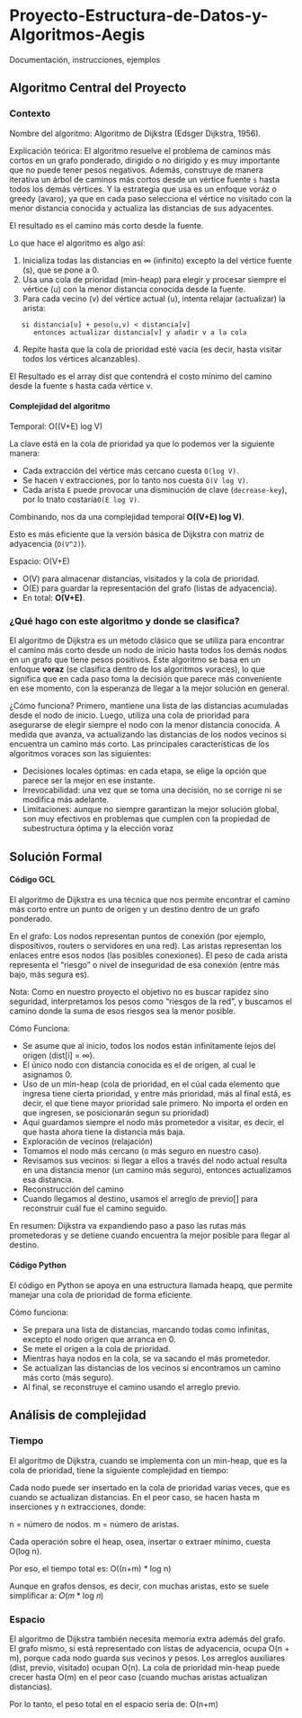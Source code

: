 # Proyecto-Estructura-de-Datos-y-Algoritmos-Aegis
Documentación, instrucciones, ejemplos

## Algoritmo Central del Proyecto

### Contexto
Nombre del algoritmo: Algoritmo de Dijkstra (Edsger Dijkstra, 1956).

Explicación teórica:
El algoritmo resuelve el problema de caminos más cortos en un grafo ponderado, dirigido o no dirigido y es muy importante que no puede tener pesos negativos. Además, construye de manera iterativa un árbol de caminos más cortos desde un vértice fuente `s` hasta todos los demás vértices. Y la estrategia que usa es un enfoque voráz o greedy (avaro), ya que en cada paso selecciona el vértice no visitado con la menor distancia conocida y actualiza las distancias de sus adyacentes.

El resultado es el camino más corto desde la fuente.

Lo que hace el algoritmo es algo así:
1. Inicializa todas las distancias en ∞ (infinito) excepto la del vértice fuente (s), que se pone a 0.
2. Usa una cola de prioridad (min-heap) para elegir y procesar siempre el vértice (u) con la menor distancia conocida desde la fuente.
3. Para cada vecino (v) del vértice actual (u), intenta relajar (actualizar) la arista:
```
   si distancia[u] + peso(u,v) < distancia[v] 
      entonces actualizar distancia[v] y añadir v a la cola
```
4. Repite hasta que la cola de prioridad esté vacía (es decir, hasta visitar todos los vértices alcanzables).

El Resultado es el array dist que contendrá el costo mínimo del camino desde la fuente s hasta cada vértice v.

#### Complejidad del algoritmo

Temporal: O((V+E) log V)

La clave está en la cola de prioridad ya que lo podemos ver la siguiente manera:
- Cada extracción del vértice más cercano cuesta `O(log V)`.
- Se hacen `V` extracciones, por lo tanto nos cuesta `O(V log V)`.
- Cada arista `E` puede provocar una disminución de clave (`decrease-key`), por lo tnato costaría`O(E log V)`.

Combinando, nos da una complejidad temporal **O((V+E) log V)**.

Esto es más eficiente que la versión básica de Dijkstra con matriz de adyacencia (`O(V^2)`).

Espacio: O(V+E)

- O(V) para almacenar distancias, visitados y la cola de prioridad.
- O(E) para guardar la representación del grafo (listas de adyacencia).
- En total: **O(V+E)**.

### ¿Qué hago con este algoritmo y donde se clasifica?
El algoritmo de Dijkstra es un método clásico que se utiliza para encontrar el camino más corto desde un nodo de inicio hasta todos los demás nodos en un grafo que tiene pesos positivos. Este algoritmo se basa en un enfoque **voraz** (se clasifica dentro de los algoritmos voraces), lo que significa que en cada paso toma la decisión que parece más conveniente en ese momento, con la esperanza de llegar a la mejor solución en general.

¿Cómo funciona?
Primero, mantiene una lista de las distancias acumuladas desde el nodo de inicio. Luego, utiliza una cola de prioridad para asegurarse de elegir siempre el nodo con la menor distancia conocida. A medida que avanza, va actualizando las distancias de los nodos vecinos si encuentra un camino más corto.
Las principales características de los algoritmos voraces son las siguientes:
- Decisiones locales óptimas: en cada etapa, se elige la opción que parece ser la mejor en ese instante.
- Irrevocabilidad: una vez que se toma una decisión, no se corrige ni se modifica más adelante.
- Limitaciones: aunque no siempre garantizan la mejor solución global, son muy efectivos en problemas que cumplen con la propiedad de subestructura óptima y la elección voraz



























## Solución Formal
#### Código GCL
El algoritmo de Dijkstra es una técnica que nos permite encontrar el camino más corto entre un punto de origen y un destino dentro de un grafo ponderado.

En el grafo:
Los nodos representan puntos de conexión (por ejemplo, dispositivos, routers o servidores en una red).
Las aristas representan los enlaces entre esos nodos (las posibles conexiones).
El peso de cada arista representa el “riesgo” o nivel de inseguridad de esa conexión (entre más bajo, más segura es).

Nota: Como en nuestro proyecto el objetivo no es buscar rapidez sino seguridad, interpretamos los pesos como “riesgos de la red”, y buscamos el camino donde la suma de esos riesgos sea la menor posible.

Cómo Funciona:
   - Se asume que al inicio, todos los nodos están infinitamente lejos del origen (dist[i] = ∞).
   - El único nodo con distancia conocida es el de origen, al cual le asignamos 0.
   - Uso de un min-heap (cola de prioridad, en el cúal cada elemento que ingresa tiene cierta prioridad, y entre más prioridad, más al final está, es decir, el que tiene mayor prioridad sale primero. No importa el orden en que ingresen, se posicionarán segun su prioridad)
   - Aquí guardamos siempre el nodo más prometedor a visitar, es decir, el que hasta ahora tiene la distancia más baja.
   - Exploración de vecinos (relajación)
   - Tomamos el nodo más cercano (o más seguro en nuestro caso).
   - Revisamos sus vecinos: si llegar a ellos a través del nodo actual resulta en una distancia menor (un camino más seguro), entonces actualizamos esa distancia.
   - Reconstrucción del camino
   - Cuando llegamos al destino, usamos el arreglo de previo[] para reconstruir cuál fue el camino seguido.

En resumen: Dijkstra va expandiendo paso a paso las rutas más prometedoras y se detiene cuando encuentra la mejor posible para llegar al destino.

#### Código Python
El código en Python se apoya en una estructura llamada heapq, que permite manejar una cola de prioridad de forma eficiente.

Cómo funciona:
   - Se prepara una lista de distancias, marcando todas como infinitas, excepto el nodo origen que arranca en 0.
   - Se mete el origen a la cola de prioridad.
   - Mientras haya nodos en la cola, se va sacando el más prometedor.
   - Se actualizan las distancias de los vecinos si encontramos un camino más corto (más seguro).
   - Al final, se reconstruye el camino usando el arreglo previo.





## Análisis de complejidad
### Tiempo
El algoritmo de Dijkstra, cuando se implementa con un min-heap, que es la cola de prioridad, tiene la siguiente complejidad en tiempo:

Cada nodo puede ser insertado en la cola de prioridad varias veces, que es cuando se actualizan distancias.
En el peor caso, se hacen hasta m inserciones y n extracciones, donde:

n = número de nodos.
m = número de aristas.

Cada operación sobre el heap, osea, insertar o extraer mínimo, cuesta O(log n).

Por eso, el tiempo total es:
O((n+m) * log n)

Aunque en grafos densos, es decir, con muchas aristas, esto se suele simplificar a:
𝑂(𝑚 * log 𝑛)

### Espacio
El algoritmo de Dijkstra también necesita memoria extra además del grafo.
El grafo mismo, si está representado con listas de adyacencia, ocupa O(n + m), porque cada nodo guarda sus vecinos y pesos.
Los arreglos auxiliares (dist, previo, visitado) ocupan O(n).
La cola de prioridad min-heap puede crecer hasta O(m) en el peor caso (cuando muchas aristas actualizan distancias).

Por lo tanto, el peso total en el espacio seria de:
O(n+m)
